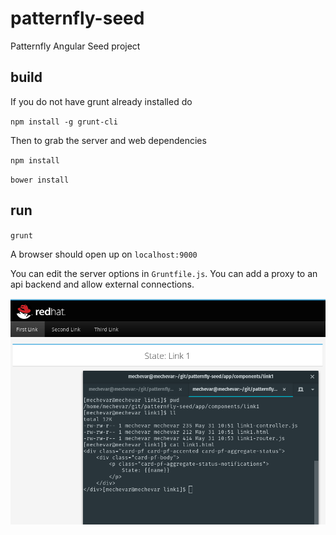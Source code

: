 # patternfly-seed 
Patternfly Angular Seed project

## build
If you do not have grunt already installed do

`npm install -g grunt-cli`


Then to grab the server and web dependencies

`npm install`

`bower install`

## run
`grunt`

A browser should open up on `localhost:9000`

You can edit the server options in `Gruntfile.js`.  You can add a proxy to an api backend and allow external connections.

![cli.png](screenshot.png)